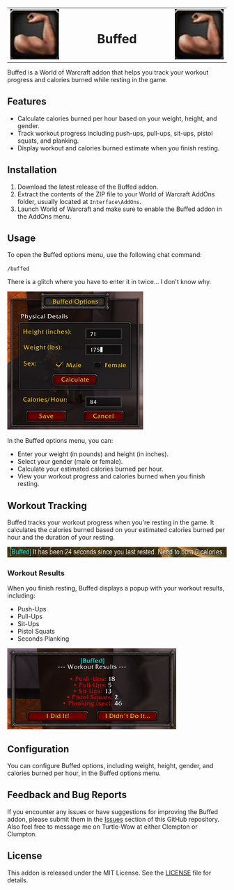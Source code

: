 <table align="center" style="width: 100%;">
    <tr>
        <td align="right" style="width: 25%;">
            <img src="https://raw.githubusercontent.com/wsmaxcy/Buffed/main/screenshots/buffed.png" alt="buffed" width="150"/>
        </td>
        <td align="center" style="width: 50%;">
            <h1 style="text-align: center;">Buffed</h1>
        </td>
        <td align="left" style="width: 25%;">
            <img src="https://raw.githubusercontent.com/wsmaxcy/Buffed/main/screenshots/buffed.png" alt="buffed" width="150"/>
        </td>
    </tr>
</table>

Buffed is a World of Warcraft addon that helps you track your workout progress and calories burned while resting in the game.

## Features

- Calculate calories burned per hour based on your weight, height, and gender.
- Track workout progress including push-ups, pull-ups, sit-ups, pistol squats, and planking.
- Display workout and calories burned estimate when you finish resting.

## Installation

1. Download the latest release of the Buffed addon.
2. Extract the contents of the ZIP file to your World of Warcraft AddOns folder, usually located at `Interface\AddOns`.
3. Launch World of Warcraft and make sure to enable the Buffed addon in the AddOns menu.

## Usage

To open the Buffed options menu, use the following chat command:

`/buffed`

There is a glitch where you have to enter it in twice... I don't know why.

![Buffed Menu](https://raw.githubusercontent.com/wsmaxcy/Buffed/main/screenshots/menu.png)

In the Buffed options menu, you can:

- Enter your weight (in pounds) and height (in inches).
- Select your gender (male or female).
- Calculate your estimated calories burned per hour.
- View your workout progress and calories burned when you finish resting.

## Workout Tracking

Buffed tracks your workout progress when you're resting in the game. It calculates the calories burned based on your estimated calories burned per hour and the duration of your resting.

![Message](https://raw.githubusercontent.com/wsmaxcy/Buffed/main/screenshots/message.png)

### Workout Results

When you finish resting, Buffed displays a popup with your workout results, including:

- Push-Ups
- Pull-Ups
- Sit-Ups
- Pistol Squats
- Seconds Planking

![Workout](https://raw.githubusercontent.com/wsmaxcy/Buffed/main/screenshots/workout.png)

## Configuration

You can configure Buffed options, including weight, height, gender, and calories burned per hour, in the Buffed options menu.

## Feedback and Bug Reports

If you encounter any issues or have suggestions for improving the Buffed addon, please submit them in the [Issues](https://github.com/Buffed/issues) section of this GitHub repository. Also feel free to message me on Turtle-Wow at either Clempton or Clumpton.

## License

This addon is released under the MIT License. See the [LICENSE](https://github.com/git/git-scm.com/blob/main/MIT-LICENSE.txt) file for details.
